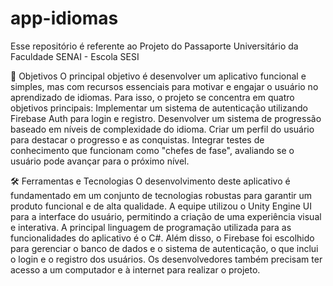 # app-idiomas
Esse repositório é referente ao Projeto do Passaporte Universitário da Faculdade SENAI - Escola SESI

🎯 Objetivos
O principal objetivo é desenvolver um aplicativo funcional e simples, mas com recursos essenciais para motivar e engajar o usuário no aprendizado de idiomas. Para isso, o projeto se concentra em quatro objetivos principais:
Implementar um sistema de autenticação utilizando Firebase Auth para login e registro.
Desenvolver um sistema de progressão baseado em níveis de complexidade do idioma.
Criar um perfil do usuário para destacar o progresso e as conquistas.
Integrar testes de conhecimento que funcionam como "chefes de fase", avaliando se o usuário pode avançar para o próximo nível.


🛠️ Ferramentas e Tecnologias
O desenvolvimento deste aplicativo é fundamentado em um conjunto de tecnologias robustas para garantir um produto funcional e de alta qualidade. A equipe utilizou o Unity Engine UI para a interface do usuário, permitindo a criação de uma experiência visual e interativa. A principal linguagem de programação utilizada para as funcionalidades do aplicativo é o C#. Além disso, o Firebase foi escolhido para gerenciar o banco de dados e o sistema de autenticação, o que inclui o login e o registro dos usuários. Os desenvolvedores também precisam ter acesso a um computador e à internet para realizar o projeto.

